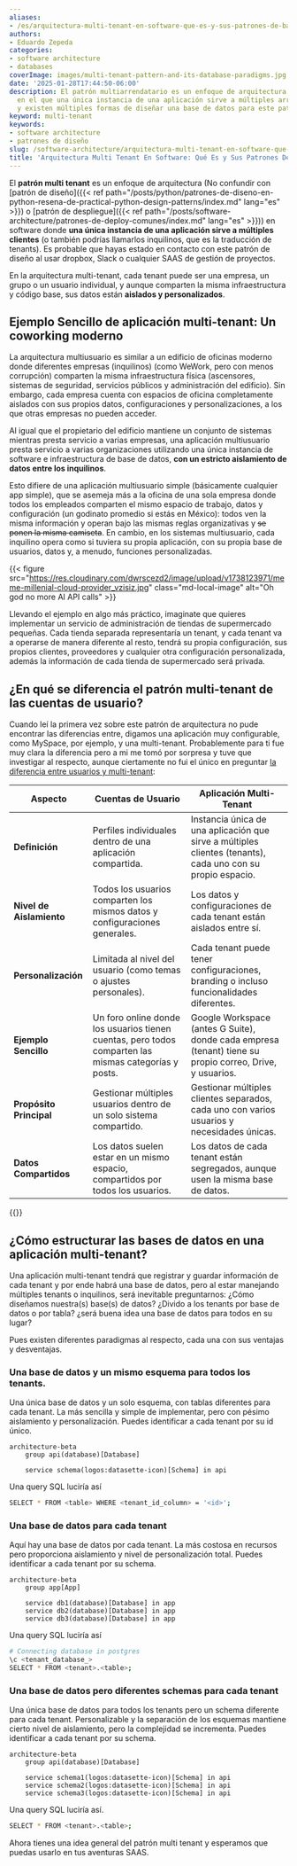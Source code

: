 ```yaml
---
aliases:
- /es/arquitectura-multi-tenant-en-software-que-es-y-sus-patrones-de-bases-de-datos/
authors:
- Eduardo Zepeda
categories:
- software architecture
- databases
coverImage: images/multi-tenant-pattern-and-its-database-paradigms.jpg
date: '2025-01-28T17:44:50-06:00'
description: El patrón multiarrendatario es un enfoque de arquitectura de software
  en el que una única instancia de una aplicación sirve a múltiples arrendatarios
  y existen múltiples formas de diseñar una base de datos para este patrón
keyword: multi-tenant
keywords:
- software architecture
- patrones de diseño
slug: /software-architecture/arquitectura-multi-tenant-en-software-que-es-y-sus-patrones-de-bases-de-datos/
title: 'Arquitectura Multi Tenant En Software: Qué Es y Sus Patrones De Bases De Datos'
---
```


El **patrón multi tenant** es un enfoque de arquitectura (No confundir con [patrón de diseño]({{< ref path="/posts/python/patrones-de-diseno-en-python-resena-de-practical-python-design-patterns/index.md" lang="es" >}}) o [patrón de despliegue]({{< ref path="/posts/software-architecture/patrones-de-deploy-comunes/index.md" lang="es" >}})) en software donde **una única instancia de una aplicación sirve a múltiples clientes** (o también podrías llamarlos inquilinos, que es la traducción de tenants). Es probable que hayas estado en contacto con este patrón de diseño al usar dropbox, Slack o cualquier SAAS de gestión de proyectos.

En la arquitectura multi-tenant, cada tenant puede ser una empresa, un grupo o un usuario individual, y aunque comparten la misma infraestructura y código base, sus datos están **aislados y personalizados**.

## Ejemplo Sencillo de aplicación multi-tenant: Un coworking moderno

La arquitectura multiusuario es similar a un edificio de oficinas moderno donde diferentes empresas (inquilinos) (como WeWork, pero con menos corrupción) comparten la misma infraestructura física (ascensores, sistemas de seguridad, servicios públicos y administración del edificio). Sin embargo, cada empresa cuenta con espacios de oficina completamente aislados con sus propios datos, configuraciones y personalizaciones, a los que otras empresas no pueden acceder.

Al igual que el propietario del edificio mantiene un conjunto de sistemas mientras presta servicio a varias empresas, una aplicación multiusuario presta servicio a varias organizaciones utilizando una única instancia de software e infraestructura de base de datos, **con un estricto aislamiento de datos entre los inquilinos**.

Esto difiere de una aplicación multiusuario simple (básicamente cualquier app simple), que se asemeja más a la oficina de una sola empresa donde todos los empleados comparten el mismo espacio de trabajo, datos y configuración (un godinato promedio si estás en México): todos ven la misma información y operan bajo las mismas reglas organizativas y ~~se ponen la misma camiseta~~. En cambio, en los sistemas multiusuario, cada inquilino opera como si tuviera su propia aplicación, con su propia base de usuarios, datos y, a menudo, funciones personalizadas.

{{< figure src="https://res.cloudinary.com/dwrscezd2/image/upload/v1738123971/meme-millenial-cloud-provider_vzisiz.jpg" class="md-local-image" alt="Oh god no more AI API calls" >}}

Llevando el ejemplo en algo más práctico, imaginate que quieres implementar un servicio de administración de tiendas de supermercado pequeñas. Cada tienda separada representaría un tenant, y cada tenant va a operarse de manera diferente al resto, tendrá su propia configuración, sus propios clientes, proveedores y cualquier otra configuración personalizada, además la información de cada tienda de supermercado será privada.

## ¿En qué se diferencia el patrón multi-tenant de las cuentas de usuario?

Cuando leí la primera vez sobre este patrón de arquitectura no pude encontrar las diferencias entre, digamos una aplicación muy configurable, como MySpace, por ejemplo, y una multi-tenant. Probablemente para ti fue muy clara la diferencia pero a mi me tomó por sorpresa y tuve que investigar al respecto, aunque ciertamente no fui el único en preguntar [la diferencia entre usuarios y multi-tenant](https://stackoverflow.com/questions/48378789/what-is-the-difference-between-tenant-and-user#?):

| **Aspecto**              | **Cuentas de Usuario**                                                                                | **Aplicación Multi-Tenant**                                                                                 |
| ------------------------ | ----------------------------------------------------------------------------------------------------- | ----------------------------------------------------------------------------------------------------------- |
| **Definición**           | Perfiles individuales dentro de una aplicación compartida.                                            | Instancia única de una aplicación que sirve a múltiples clientes (tenants), cada uno con su propio espacio. |
| **Nivel de Aislamiento** | Todos los usuarios comparten los mismos datos y configuraciones generales.                            | Los datos y configuraciones de cada tenant están aislados entre sí.                                         |
| **Personalización**      | Limitada al nivel del usuario (como temas o ajustes personales).                                      | Cada tenant puede tener configuraciones, branding o incluso funcionalidades diferentes.                     |
| **Ejemplo Sencillo**     | Un foro online donde los usuarios tienen cuentas, pero todos comparten las mismas categorías y posts. | Google Workspace (antes G Suite), donde cada empresa (tenant) tiene su propio correo, Drive, y usuarios.    |
| **Propósito Principal**  | Gestionar múltiples usuarios dentro de un solo sistema compartido.                                    | Gestionar múltiples clientes separados, cada uno con varios usuarios y necesidades únicas.                  |
| **Datos Compartidos**    | Los datos suelen estar en un mismo espacio, compartidos por todos los usuarios.                       | Los datos de cada tenant están segregados, aunque usen la misma base de datos.                              |

{{<ad>}}

## ¿Cómo estructurar las bases de datos en una aplicación multi-tenant?

Una aplicación multi-tenant tendrá que registrar y guardar información de cada tenant y por ende habrá una base de datos, pero al estar manejando múltiples tenants o inquilinos, será inevitable preguntarnos: ¿Cómo diseñamos nuestra(s) base(s) de datos? ¿Divido a los tenants por base de datos o por tabla? ¿será buena idea una base de datos para todos en su lugar?

Pues existen diferentes paradigmas al respecto, cada una con sus ventajas y desventajas.

### Una base de datos y un mismo esquema para todos los tenants.

Una única base de datos y un solo esquema, con tablas diferentes para cada tenant. La más sencilla y simple de implementar, pero con pésimo aislamiento y personalización. Puedes identificar a cada tenant por su id único.

``` mermaid
architecture-beta
    group api(database)[Database]

    service schema(logos:datasette-icon)[Schema] in api
```

Una query SQL luciría así

``` bash
SELECT * FROM <table> WHERE <tenant_id_column> = '<id>';
```

### Una base de datos para cada tenant

Aquí hay una base de datos por cada tenant. La más costosa en recursos pero proporciona aislamiento y nivel de personalización total. Puedes identificar a cada tenant por su schema.

``` mermaid
architecture-beta
    group app[App]

    service db1(database)[Database] in app
    service db2(database)[Database] in app
    service db3(database)[Database] in app
```

Una query SQL luciría así


``` bash
# Connecting database in postgres
\c <tenant_database_>
SELECT * FROM <tenant>.<table>;
```

### Una base de datos pero diferentes schemas para cada tenant

Una única base de datos para todos los tenants pero un schema diferente para cada tenant. Personalizable y la separación de los esquemas mantiene cierto nivel de aislamiento, pero la complejidad se incrementa. Puedes identificar a cada tenant por su schema.



``` mermaid
architecture-beta
    group api(database)[Database]

    service schema1(logos:datasette-icon)[Schema] in api
    service schema2(logos:datasette-icon)[Schema] in api
    service schema3(logos:datasette-icon)[Schema] in api
```

Una query SQL luciría así.

``` bash
SELECT * FROM <tenant>.<table>;
```

Ahora tienes una idea general del patrón multi tenant y esperamos que puedas usarlo en tus aventuras SAAS.